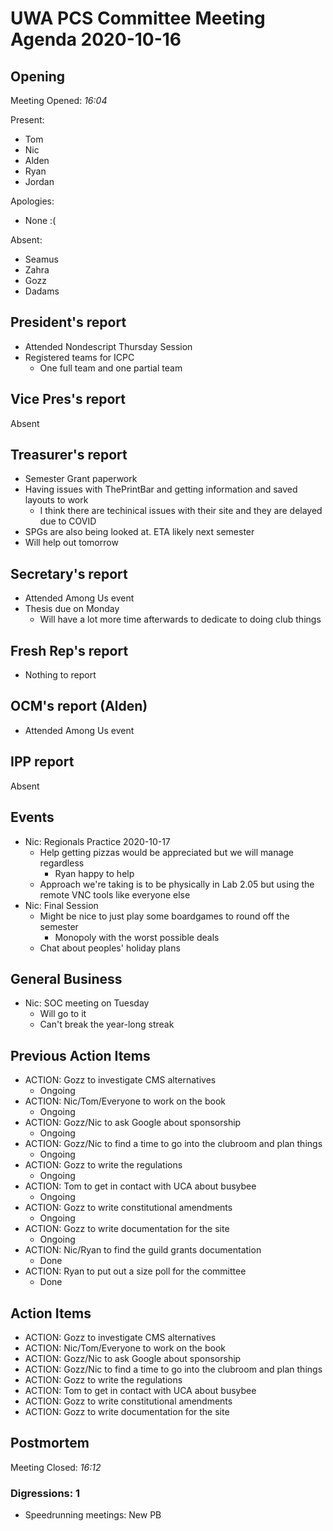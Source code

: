 # UWA PCS Committee Meeting Agenda 2020-10-16

## Opening

Meeting Opened: *16:04*

Present:

- Tom
- Nic
- Alden
- Ryan
- Jordan

Apologies:

- None :(

Absent:

- Seamus
- Zahra
- Gozz
- Dadams

## President's report

- Attended Nondescript Thursday Session
- Registered teams for ICPC
  - One full team and one partial team

## Vice Pres's report

Absent

## Treasurer's report

- Semester Grant paperwork
- Having issues with ThePrintBar and getting information and saved layouts to work
  - I think there are techinical issues with their site and they are delayed due to COVID
- SPGs are also being looked at. ETA likely next semester
- Will help out tomorrow

## Secretary's report

- Attended Among Us event
- Thesis due on Monday
  - Will have a lot more time afterwards to dedicate to doing club things

## Fresh Rep's report

- Nothing to report

## OCM's report (Alden)

- Attended Among Us event

## IPP report

Absent

## Events

- Nic: Regionals Practice 2020-10-17
  - Help getting pizzas would be appreciated but we will manage regardless
    - Ryan happy to help
  - Approach we're taking is to be physically in Lab 2.05 but using the remote VNC tools like everyone else
- Nic: Final Session
  - Might be nice to just play some boardgames to round off the semester
    - Monopoly with the worst possible deals
  - Chat about peoples' holiday plans

## General Business

- Nic: SOC meeting on Tuesday
  - Will go to it
  - Can't break the year-long streak

## Previous Action Items

- ACTION: Gozz to investigate CMS alternatives
  - Ongoing
- ACTION: Nic/Tom/Everyone to work on the book
  - Ongoing
- ACTION: Gozz/Nic to ask Google about sponsorship
  - Ongoing
- ACTION: Gozz/Nic to find a time to go into the clubroom and plan things
  - Ongoing
- ACTION: Gozz to write the regulations
  - Ongoing
- ACTION: Tom to get in contact with UCA about busybee
  - Ongoing
- ACTION: Gozz to write constitutional amendments
  - Ongoing
- ACTION: Gozz to write documentation for the site
  - Ongoing
- ACTION: Nic/Ryan to find the guild grants documentation
  - Done
- ACTION: Ryan to put out a size poll for the committee
  - Done

## Action Items

- ACTION: Gozz to investigate CMS alternatives
- ACTION: Nic/Tom/Everyone to work on the book
- ACTION: Gozz/Nic to ask Google about sponsorship
- ACTION: Gozz/Nic to find a time to go into the clubroom and plan things
- ACTION: Gozz to write the regulations
- ACTION: Tom to get in contact with UCA about busybee
- ACTION: Gozz to write constitutional amendments
- ACTION: Gozz to write documentation for the site

## Postmortem

Meeting Closed: *16:12*

### Digressions: 1

- Speedrunning meetings: New PB
